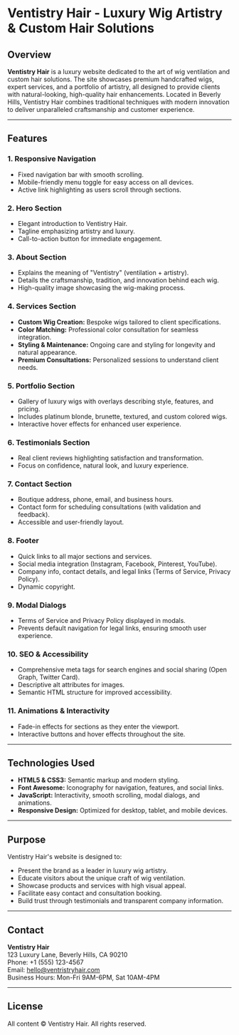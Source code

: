 # Ventistry Hair - Luxury Wig Artistry & Custom Hair Solutions

## Overview

**Ventistry Hair** is a luxury website dedicated to the art of wig ventilation and custom hair solutions. The site showcases premium handcrafted wigs, expert services, and a portfolio of artistry, all designed to provide clients with natural-looking, high-quality hair enhancements. Located in Beverly Hills, Ventistry Hair combines traditional techniques with modern innovation to deliver unparalleled craftsmanship and customer experience.

---

## Features

### 1. Responsive Navigation
- Fixed navigation bar with smooth scrolling.
- Mobile-friendly menu toggle for easy access on all devices.
- Active link highlighting as users scroll through sections.

### 2. Hero Section
- Elegant introduction to Ventistry Hair.
- Tagline emphasizing artistry and luxury.
- Call-to-action button for immediate engagement.

### 3. About Section
- Explains the meaning of "Ventistry" (ventilation + artistry).
- Details the craftsmanship, tradition, and innovation behind each wig.
- High-quality image showcasing the wig-making process.

### 4. Services Section
- **Custom Wig Creation:** Bespoke wigs tailored to client specifications.
- **Color Matching:** Professional color consultation for seamless integration.
- **Styling & Maintenance:** Ongoing care and styling for longevity and natural appearance.
- **Premium Consultations:** Personalized sessions to understand client needs.

### 5. Portfolio Section
- Gallery of luxury wigs with overlays describing style, features, and pricing.
- Includes platinum blonde, brunette, textured, and custom colored wigs.
- Interactive hover effects for enhanced user experience.

### 6. Testimonials Section
- Real client reviews highlighting satisfaction and transformation.
- Focus on confidence, natural look, and luxury experience.

### 7. Contact Section
- Boutique address, phone, email, and business hours.
- Contact form for scheduling consultations (with validation and feedback).
- Accessible and user-friendly layout.

### 8. Footer
- Quick links to all major sections and services.
- Social media integration (Instagram, Facebook, Pinterest, YouTube).
- Company info, contact details, and legal links (Terms of Service, Privacy Policy).
- Dynamic copyright.

### 9. Modal Dialogs
- Terms of Service and Privacy Policy displayed in modals.
- Prevents default navigation for legal links, ensuring smooth user experience.

### 10. SEO & Accessibility
- Comprehensive meta tags for search engines and social sharing (Open Graph, Twitter Card).
- Descriptive alt attributes for images.
- Semantic HTML structure for improved accessibility.

### 11. Animations & Interactivity
- Fade-in effects for sections as they enter the viewport.
- Interactive buttons and hover effects throughout the site.

---

## Technologies Used

- **HTML5 & CSS3:** Semantic markup and modern styling.
- **Font Awesome:** Iconography for navigation, features, and social links.
- **JavaScript:** Interactivity, smooth scrolling, modal dialogs, and animations.
- **Responsive Design:** Optimized for desktop, tablet, and mobile devices.

---

## Purpose

Ventistry Hair's website is designed to:
- Present the brand as a leader in luxury wig artistry.
- Educate visitors about the unique craft of wig ventilation.
- Showcase products and services with high visual appeal.
- Facilitate easy contact and consultation booking.
- Build trust through testimonials and transparent company information.

---

## Contact

**Ventistry Hair**  
123 Luxury Lane, Beverly Hills, CA 90210  
Phone: +1 (555) 123-4567  
Email: hello@ventristryhair.com  
Business Hours: Mon-Fri 9AM-6PM, Sat 10AM-4PM

---

## License

All content © Ventistry Hair. All rights reserved.

